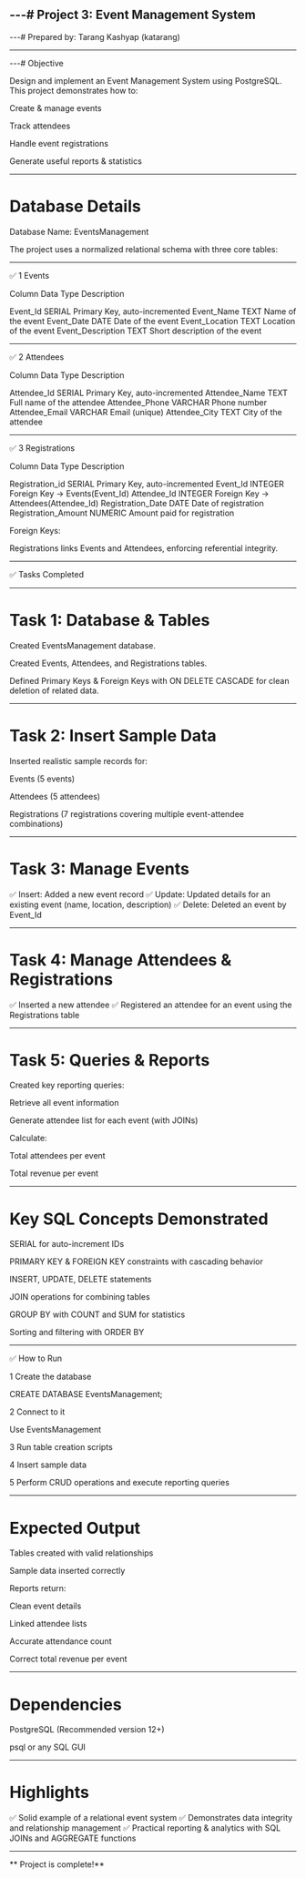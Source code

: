 ---# Project 3: Event Management System
---
---# Prepared by: Tarang Kashyap (katarang)

---

---# Objective

Design and implement an Event Management System using PostgreSQL.
This project demonstrates how to:

Create & manage events

Track attendees

Handle event registrations

Generate useful reports & statistics



---

# Database Details

Database Name: EventsManagement

The project uses a normalized relational schema with three core tables:


---

✅ 1️ Events

Column	Data Type	Description

Event_Id	SERIAL	Primary Key, auto-incremented
Event_Name	TEXT	Name of the event
Event_Date	DATE	Date of the event
Event_Location	TEXT	Location of the event
Event_Description	TEXT	Short description of the event



---

✅ 2️ Attendees

Column	Data Type	Description

Attendee_Id	SERIAL	Primary Key, auto-incremented
Attendee_Name	TEXT	Full name of the attendee
Attendee_Phone	VARCHAR	Phone number
Attendee_Email	VARCHAR	Email (unique)
Attendee_City	TEXT	City of the attendee



---

✅ 3️ Registrations

Column	Data Type	Description

Registration_id	SERIAL	Primary Key, auto-incremented
Event_Id	INTEGER	Foreign Key → Events(Event_Id)
Attendee_Id	INTEGER	Foreign Key → Attendees(Attendee_Id)
Registration_Date	DATE	Date of registration
Registration_Amount	NUMERIC	Amount paid for registration


Foreign Keys:

Registrations links Events and Attendees, enforcing referential integrity.



---

✅ Tasks Completed


---

# Task 1: Database & Tables

Created EventsManagement database.

Created Events, Attendees, and Registrations tables.

Defined Primary Keys & Foreign Keys with ON DELETE CASCADE for clean deletion of related data.



---

# Task 2: Insert Sample Data

Inserted realistic sample records for:

Events (5 events)

Attendees (5 attendees)

Registrations (7 registrations covering multiple event-attendee combinations)



---

# Task 3: Manage Events

✅ Insert: Added a new event record
✅ Update: Updated details for an existing event (name, location, description)
✅ Delete: Deleted an event by Event_Id


---

# Task 4: Manage Attendees & Registrations

✅ Inserted a new attendee
✅ Registered an attendee for an event using the Registrations table


---

# Task 5: Queries & Reports

Created key reporting queries:

Retrieve all event information

Generate attendee list for each event (with JOINs)

Calculate:

Total attendees per event

Total revenue per event




---

# Key SQL Concepts Demonstrated

SERIAL for auto-increment IDs

PRIMARY KEY & FOREIGN KEY constraints with cascading behavior

INSERT, UPDATE, DELETE statements

JOIN operations for combining tables

GROUP BY with COUNT and SUM for statistics

Sorting and filtering with ORDER BY



---

✅ How to Run

1️ Create the database

CREATE DATABASE EventsManagement;

2️ Connect to it

Use EventsManagement

3️ Run table creation scripts

4️ Insert sample data

5️ Perform CRUD operations and execute reporting queries


---
# Expected Output

Tables created with valid relationships

Sample data inserted correctly

Reports return:

Clean event details

Linked attendee lists

Accurate attendance count

Correct total revenue per event




---

# Dependencies

PostgreSQL (Recommended version 12+)

psql or any SQL GUI



---

# Highlights

✅ Solid example of a relational event system
✅ Demonstrates data integrity and relationship management
✅ Practical reporting & analytics with SQL JOINs and AGGREGATE functions


---
** Project is complete!**
